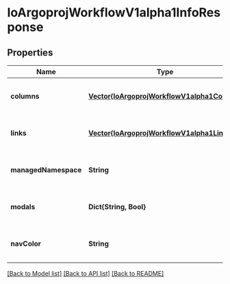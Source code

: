 # IoArgoprojWorkflowV1alpha1InfoResponse


## Properties
Name | Type | Description | Notes
------------ | ------------- | ------------- | -------------
**columns** | [**Vector{IoArgoprojWorkflowV1alpha1Column}**](IoArgoprojWorkflowV1alpha1Column.md) |  | [optional] [default to nothing]
**links** | [**Vector{IoArgoprojWorkflowV1alpha1Link}**](IoArgoprojWorkflowV1alpha1Link.md) |  | [optional] [default to nothing]
**managedNamespace** | **String** |  | [optional] [default to nothing]
**modals** | **Dict{String, Bool}** |  | [optional] [default to nothing]
**navColor** | **String** |  | [optional] [default to nothing]


[[Back to Model list]](../README.md#models) [[Back to API list]](../README.md#api-endpoints) [[Back to README]](../README.md)


